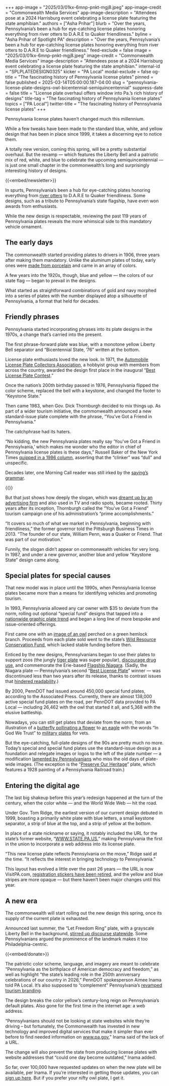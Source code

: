 +++
app-image = "2025/03/01kx-6mnp-pnkt-mgj8.jpeg"
app-image-credit = "Commonwealth Media Services"
app-image-description = "Attendees pose at a 2024 Harrisburg event celebrating a license plate featuring the state amphibian."
authors = ["Asha Prihar"]
blurb = "Over the years, Pennsylvania’s been a hub for eye-catching license plates honoring everything from river otters to D.A.R.E to Quaker friendliness."
byline = "Asha Prihar of Spotlight PA"
description = "Over the years, Pennsylvania’s been a hub for eye-catching license plates honoring everything from river otters to D.A.R.E to Quaker friendliness."
feed-exclude = false
image = "2025/03/01kx-6mnp-pnkt-mgj8.jpeg"
image-credit = "Commonwealth Media Services"
image-description = "Attendees pose at a 2024 Harrisburg event celebrating a license plate featuring the state amphibian."
internal-id = "SPLPLATEDESIGN0325"
kicker = "PA Local"
modal-exclude = false
og-title = "The fascinating history of Pennsylvania license plates"
pinned = false
published = 2025-03-14T05:00:00.187-04:00
slug = "pennsylvania-license-plate-designs-owl-bicentennial-semiquincentennial"
suppress-date = false
title = "License plate overhaul offers window into Pa.’s rich history of designs"
title-tag = "The fascinating history of Pennsylvania license plates"
topics = ["PA Local"]
twitter-title = "The fascinating history of Pennsylvania license plates"
+++

Pennsylvania license plates haven’t changed much this millennium.

While a few tweaks have been made to the standard blue, white, and yellow design that has been in place since 1999, it takes a discerning eye to notice them.

A totally new version, coming this spring, will be a pretty substantial overhaul. But the revamp — which features the Liberty Bell and a patriotic mix of red, white, and blue to celebrate the upcoming semiquincentennial — is just one small chapter in the commonwealth’s long and surprisingly interesting history of designs.

{{<embed/newsletter>}}

In spurts, Pennsylvania’s been a hub for eye-catching plates honoring everything from <a href="https://images.app.goo.gl/HzM2Ayz5eVzBM1Yp8">river otters</a> to D.A.R.E to Quaker friendliness. Some designs, such as a tribute to Pennsylvania’s state flagship, have even won awards from enthusiasts.

While the new design is respectable, reviewing the past 119 years of Pennsylvania plates reveals the more whimsical side to this mandatory vehicle ornament.

## The early days

The commonwealth started providing plates to drivers in 1906, three years after making them mandatory. Unlike the aluminum plates of today, early ones were <a href="https://greatamericanplates.com/personal-collection/1906-1915-pennsylvania-porcelain-license-plates/">made from porcelain</a> and came in an array of colors.

A few years into the 1920s, though, blue and yellow — the colors of our state flag — began to prevail in the designs.

What started as straightforward combinations of gold and navy morphed into a series of plates with the number displayed atop a silhouette of Pennsylvania, a format that held for decades. <strong><em></em></strong>

## Friendly phrases

Pennsylvania started incorporating phrases into its plate designs in the 1970s, a change that’s carried into the present.

The first phrase-forward plate was blue, with a monotone yellow Liberty Bell separator and “Bicentennial State, ’76” written at the bottom.

License plate enthusiasts loved the new look. In 1971, the <a href="https://www.alpca.org/">Automobile License Plate Collectors Association</a>, a hobbyist group with members from across the country, awarded the design first place in the inaugural “<a href="https://www.usatoday.com/story/travel/destinations/2018/03/13/americas-best-license-plate-new-mexicos-chile-capital/421771002/">Best License Plate Contest</a>.”

Once the nation’s 200th birthday passed in 1976, Pennsylvania flipped the color scheme, replaced the bell with a keystone, and changed the footer to “Keystone State.”

Then came 1983, when Gov. Dick Thornburgh decided to mix things up. As part of a wider tourism initiative, the commonwealth announced a new standard-issue plate complete with the phrase, “You’ve Got a Friend in Pennsylvania.”

The catchphrase had its haters.

“No kidding, the new Pennsylvania plates really say ‘You&#39;ve Got a Friend in Pennsylvania,’ which makes me wonder who the editor in chief of Pennsylvania license plates is these days,” Russell Baker of the New York Times <a href="https://www.nytimes.com/1986/07/19/opinion/observer-internal-combustion-prose.html">quipped in a 1986 column</a>, asserting that the “clinker” was “dull” and unspecific.

Decades later, one Morning Call reader was still irked by the <a href="https://www.mcall.com/2017/09/14/youve-got-a-friend/">saying’s grammar</a>.

{{<picture src="2025/03/01kx-6n0n-dk7p-k1kt.png" width-ratio="1920" height-ratio="988" description="Pennsylvania license plates — some standard-issue, some optional — through the years." caption="Pennsylvania license plates — some standard-issue, some optional — through the years." credit="Collage by Asha Prihar. Photo sources from Wikimedia and Commonwealth of Pennsylvania">}}

But that just shows how deeply the slogan, which was <a href="https://www.bizjournals.com/pittsburgh/print-edition/2013/08/30/campaigns-come-and-go-but-friend-is.html">dreamt up by an advertising firm</a> and also used in TV and radio spots, became rooted. Thirty years after its inception, Thornburgh called the “You’ve Got a Friend” tourism campaign one of his administration’s “prime accomplishments.”

“It covers so much of what we market in Pennsylvania, beginning with friendliness,” the former governor told the Pittsburgh Business Times in 2013. “The founder of our state, William Penn, was a Quaker or Friend. That was part of our motivation.”

Funnily, the slogan didn’t appear on commonwealth vehicles for very long. In 1987, and under a new governor, another blue and yellow “Keystone State” design came along.

## Special plates for special causes

That new model was in place until the 1990s, when Pennsylvania license plates became more than a means for identifying vehicles and promoting tourism.

In 1993, Pennsylvania allowed any car owner with $35 to deviate from the norm, rolling out optional “special fund” designs that tapped into a <a href="https://www.mcall.com/1996/06/23/picture-license-plates-are-in-demand-but-police-find-pas-flagship-niagara-plates-too-hard-to-read-so-future-plates-will-need-approval-from-an-advisory-committee-on-new-designs/">nationwide graphic plate trend</a> and began a long line of more bespoke and issue-oriented offerings.

First came one with an <a href="https://images.app.goo.gl/gRowueF1LfJma8if9">image of an owl</a> perched on a green hemlock branch. Proceeds from each plate sold went to the state’s <a href="https://www.pa.gov/agencies/dcnr/conservation/wildlife-biodiversity/wild-resources-conservation-program.html">Wild Resource Conservation Fund</a>, which lacked stable funding before then.

Enticed by the new designs, Pennsylvanians began to use their plates to support zoos (the jungly <a href="https://www.flickr.com/photos/sue_10512/4950770163">tiger plate</a> was super popular), <a href="https://www.reddit.com/r/LICENSEPLATES/comments/18lch8k/a_dare_license_plate/">discourage drug use</a>, and commemorate the Erie-based <a href="https://images.app.goo.gl/WzyZ8h6vSV6kJfSe7">Flagship Niagara</a>. (Sadly, the Niagara plate — Pennsylvania’s second “<a href="https://en.wikipedia.org/wiki/Automobile_License_Plate_Collectors_Association#Best_Plate_Award">Best License Plate</a>” winner — was discontinued less than two years after its release, thanks to contrast issues that <a href="https://www.abc27.com/news/state-senators-announce-plans-to-bring-back-flagship-niagara-license-plates/">hindered readability</a>.)

By 2000, PennDOT had issued around 450,000 special fund plates, according to the Associated Press. Currently, there are almost 138,000 active special fund plates on the road, per PennDOT data provided to PA Local — including 26,462 with the owl that started it all, and 5,368 with the elusive battleship.

Nowadays, you can still get plates that deviate from the norm, from an illustration of a <a href="https://www.pa.gov/services/dmv/apply-for-special-fund-registration-plates.html#q=pollinator&amp;sortCriteria=%40copapwptitle%20ascending%2C%40title%20ascending">butterfly pollinating a flower</a> to <a href="https://www.pa.gov/services/dmv/apply-for-special-fund-registration-plates.html#q=in%20god%20we%20trust&amp;sortCriteria=%40copapwptitle%20ascending%2C%40title%20ascending">an eagle</a> with the words “In God We Trust” to <a href="https://www.pa.gov/services/dmv/apply-for-special-fund-registration-plates.html#sortCriteria=%40copapwptitle%20ascending%2C%40title%20ascending&amp;f-copapwpregistrationplates=Military">military plates</a> for vets.

But the eye-catching, full-plate designs of the 90s are pretty much no more. Today’s special and special fund plates use the standard-issue design as a foundation and relegate images or logos to the left of the plate number — a modification <a href="https://www.reddit.com/r/Pennsylvania/comments/1iffhnp/how_to_get_river_otter_license_plate_or_tiger_2025/">lamented by Pennsylvanians</a> who miss the old days of plate-wide images. (The exception is the “<a href="https://www.pa.gov/services/dmv/apply-for-special-fund-registration-plates.html#q=preserve%20our%20heritage&amp;sortCriteria=%40copapwptitle%20ascending%2C%40title%20ascending">Preserve Our Heritage</a>” plate, which features a 1928 painting of a Pennsylvania Railroad train.)

## Entering the digital age

The last big shakeup before this year’s redesign happened at the turn of the century, when the color white — and the World Wide Web — hit the road.

Under Gov. Tom Ridge, the earliest version of our current design debuted in 1999, boasting a primarily white plate with blue letters, a small keystone separator, a strip of blue at the top, and a strip of yellow at the bottom.

In place of a state nickname or saying, it notably included the URL for the state’s former website, “<a href="http://WWW.STATE.PA.US">WWW.STATE.PA.US</a>,” making Pennsylvania the first in the union to incorporate a web address into its license plate.

“This new license plate reflects Pennsylvania on the move,” Ridge said at the time. “It reflects the interest in bringing technology to Pennsylvania.”

This layout has evolved a little over the past 26 years — the URL is now VisitPA.com, <a href="https://www.pa.gov/agencies/dmv/vehicle-services/title-and-registration/registration-stickers.html">registration stickers have been retired</a>, and the yellow and blue stripes are more opaque — but there haven’t been major changes until this year.

## A new era

The commonwealth will start rolling out the new design this spring, once its supply of the current plate is exhausted.

Announced last summer, the “Let Freedom Ring” plate, with a grayscale Liberty Bell in the background, <a href="https://www.spotlightpa.org/news/2024/07/pennsylvania-license-plate-josh-shapiro-philadelphia-pittsburgh/">stirred up discourse statewide</a>. Some Pennsylvanians argued the prominence of the landmark makes it too Philadelphia-centric.

{{<embed/donate>}}

The patriotic color scheme, language, and imagery are meant to celebrate “Pennsylvania as the birthplace of American democracy and freedom,” as well as highlight “the state’s leading role in the 250th anniversary celebrations of our country in 2026,” PennDOT spokesperson Aimee Inama told PA Local. It’s also supposed to “complement” Pennsylvania’s <a href="https://www.spotlightpa.org/newsletters/palocal/gov-shapiro-pennsylvania-tourism-summer-travel-guide/">revamped tourism branding</a>.

The design breaks the color yellow’s century-long reign on Pennsylvania’s default plates. Also gone for the first time in the internet age: a web address.

“Pennsylvanians should not be looking at state websites while they’re driving – but fortunately, the Commonwealth has invested in new technology and improved digital services that make it simpler than ever before to find needed information on <a href="http://www.pa.gov">www.pa.gov</a>,” Inama said of the lack of a URL.

The change will also prevent the state from producing license plates with website addresses that “could one day become outdated,” Inama added.

So far, over 100,000 have requested updates on when the new plate will be available, per Inama. If you’re interested in getting those updates, you can <a href="https://qualtrics.pa.gov/jfe/form/SV_3mZbspEe7QgV0F0">sign up here</a>. But if you prefer your nifty owl plate, I get it.<strong></strong>

